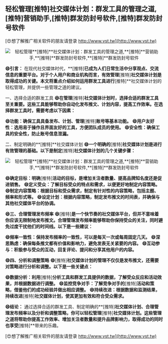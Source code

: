 ## **轻松管理**[推特]**社交媒体计划：群发工具的管理之道,**[推特]**营销助手,**[推特]**群发防封号软件,**[推特]**群发防封号软件**

[😍想了解推广相关软件的朋友请登录 http://www.vst.tw](http://www.vst.tw)

 <center><img src="https://vst.tw/MP4/tuiguang/png/3.png" alt="轻松管理**[推特]**社交媒体计划：群发工具的管理之道,**[推特]**营销助手,**[推特]**群发防封号软件,**[推特]**群发防封号软件"></center>

**😄引言：**
在现代社交媒体时代，**[推特]**已成为人们日常生活中分享观点、交流信息的重要平台。对于个人用户和商业机构而言，有效管理**[推特]**社交媒体计划是取得成功的关键。本文将重点介绍如何运用群发工具进行**[推特]**社交媒体计划的轻松管理，并提供一些管理之道的建议。

一、选择合适的群发工具
**😄在管理**[推特]**社交媒体计划时，选择合适的群发工具至关重要。这些工具能够帮助你自动化发布推文、计划内容，提高工作效率。在选择群发工具时，需要考虑以下因素：**

**😄功能：确保工具具备发布、计划、管理**[推特]**账号等基本功能。**
**😄用户友好性：选用易于操作且界面友好的工具，方便团队成员的使用。**
**😄安全性：确保工具的安全性，防止账号信息泄漏。**

二、制定明确的**[推特]**社交媒体计划
**😄一个明确的**[推特]**社交媒体计划是进行有效管理的基础。以下是制定**[推特]**社交媒体计划的几个关键步骤：**

 <center><img src="https://vst.tw/MP4/tuiguang/png/7.png" alt="轻松管理**[推特]**社交媒体计划：群发工具的管理之道,**[推特]**营销助手,**[推特]**群发防封号软件,**[推特]**群发防封号软件"></center>

**😄确定目标：明确**[推特]**活动的目标，是增加关注者数量、提高品牌知名度还是促进销售。**
**😄定义受众：了解目标受众的特点和需求，以便更好地制定内容策略。**
**😄制定内容策略：根据目标和受众需求，制定有针对性的内容策略，包括主题、频率和形式等。**
**😄设定计划：根据内容策略，制定发布推文的时间表，并确保与其他社交媒体平台的协调。**

**😄三、合理管理发布频率**
**😄**[推特]**是一个快节奏的社交媒体平台，但并不意味着你应该无限制地发布推文。合理管理发布频率能够帮助你保持受众的关注，同时避免过度干扰他们的时间线。以下是一些建议：**

**😄频率一致性：保持发布频率的一致性，可以是每天一次或每周固定几天。**
**😄深思熟虑：确保每条推文都有价值和影响力，避免发表无关紧要的内容。**
**😄互动参与：积极参与受众的互动，回复评论、提问和分享其他用户的内容。**

**😄四、分析和调整策略**
**😄**[推特]**社交媒体计划的管理不仅仅是发布推文，还需要对策略进行分析和调整。以下是一些关键点：**

**😄数据分析：利用**[推特]**分析工具和群发工具提供的数据，了解受众反应和活动效果，并根据数据进行调整。**
**😄监控竞争对手：了解竞争对手的**[推特]**活动和策略，借鉴他们的成功经验并做出相应调整。**
**😄持续改进：根据数据和监测结果，持续改进**[推特]**社交媒体计划，使其更加有效和符合受众需求。**

**😄结论：**
通过选择合适的群发工具、制定明确的**[推特]**社交媒体计划、合理管理发布频率以及分析和调整策略，你可以轻松管理**[推特]**社交媒体计划。这些管理之道将帮助你提高工作效率、增加关注者数量和提升品牌影响力，取得成功的同时也享受**[推特]**带来的乐趣。

[😍想了解推广相关软件的朋友请登录 http://www.vst.tw](http://www.vst.tw)




